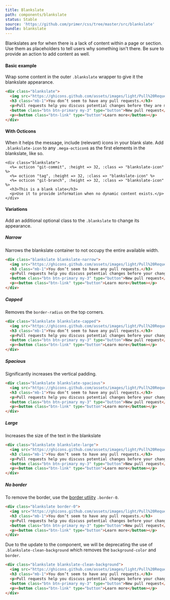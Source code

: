 ```yaml
---
title: Blankslate
path: components/blankslate
status: Stable
source: 'https://github.com/primer/css/tree/master/src/blankslate'
bundle: blankslate
---
```



Blankslates are for when there is a lack of content within a page or section. Use them as placeholders to tell users why something isn't there. Be sure to provide an action to add content as well.

#### Basic example

Wrap some content in the outer `.blankslate` wrapper to give it the blankslate appearance.

```html
<div class="blankslate">
  <img src="https://ghicons.github.com/assets/images/light/Pull%20Request.png" alt="Pull requests" class="mb-3">
  <h3 class="mb-1">You don’t seem to have any pull requests.</h3>
  <p>Pull requests help you discuss potential changes before they are merged into the base branch.</p>
  <button class="btn btn-primary my-3" type="button">New pull request</button>
  <p><button class="btn-link" type="button">Learn more</button></p>
</div>
```

#### With Octicons

When it helps the message, include (relevant) icons in your blank slate. Add `.blankslate-icon` to any `.mega-octicon`s as the first elements in the blankslate, like so.

```erb
<div class="blankslate">
  <%= octicon "git-commit", :height => 32, :class => "blankslate-icon" %>
  <%= octicon "tag", :height => 32, :class => "blankslate-icon" %>
  <%= octicon "git-branch", :height => 32, :class => "blankslate-icon" %>
  <h3>This is a blank slate</h3>
  <p>Use it to provide information when no dynamic content exists.</p>
</div>
```

#### Variations

Add an additional optional class to the `.blankslate` to change its appearance.

##### Narrow

Narrows the blankslate container to not occupy the entire available width.

```html
<div class="blankslate blankslate-narrow">
  <img src="https://ghicons.github.com/assets/images/light/Pull%20Request.png" alt="Pull requests" class="mb-3">
  <h3 class="mb-1">You don’t seem to have any pull requests.</h3>
  <p>Pull requests help you discuss potential changes before your changes are merged into the base branch.</p>
  <button class="btn btn-primary my-3" type="button">New pull request</button>
  <p><button class="btn-link" type="button">Learn more</button></p>
</div>
```

##### Capped

Removes the `border-radius` on the top corners.

```html
<div class="blankslate blankslate-capped">
  <img src="https://ghicons.github.com/assets/images/light/Pull%20Request.png" alt="Pull requests" class="mb-3">
  <h3 class="mb-1">You don’t seem to have any pull requests.</h3>
  <p>Pull requests help you discuss potential changes before your changes are merged into the base branch.</p>
  <button class="btn btn-primary my-3" type="button">New pull request</button>
  <p><button class="btn-link" type="button">Learn more</button></p>
</div>
```

##### Spacious

Significantly increases the vertical padding.

```html
<div class="blankslate blankslate-spacious">
  <img src="https://ghicons.github.com/assets/images/light/Pull%20Request.png" alt="Pull requests" class="mb-3">
  <h3 class="mb-1">You don’t seem to have any pull requests.</h3>
  <p>Pull requests help you discuss potential changes before your changes are merged into the base branch.</p>
  <button class="btn btn-primary my-3" type="button">New pull request</button>
  <p><button class="btn-link" type="button">Learn more</button></p>
</div>
```

##### Large

Increases the size of the text in the blankslate

```html
<div class="blankslate blankslate-large">
  <img src="https://ghicons.github.com/assets/images/light/Pull%20Request.png" alt="Pull requests" class="mb-3">
  <h3 class="mb-1">You don’t seem to have any pull requests.</h3>
  <p>Pull requests help you discuss potential changes before your changes are merged into the base branch.</p>
  <button class="btn btn-primary my-3" type="button">New pull request</button>
  <p><button class="btn-link" type="button">Learn more</button></p>
</div>
```

##### No border

To remove the border, use the [border utliity](/css/utilities/borders) `.border-0`.

```html
<div class="blankslate border-0">
  <img src="https://ghicons.github.com/assets/images/light/Pull%20Request.png" alt="Pull requests" class="mb-3">
  <h3 class="mb-1">You don’t seem to have any pull requests.</h3>
  <p>Pull requests help you discuss potential changes before your changes are merged into the base branch.</p>
  <button class="btn btn-primary my-3" type="button">New pull request</button>
  <p><button class="btn-link" type="button">Learn more</button></p>
</div>
```

Due to the update to the component, we will be deprecating the use of `.blankslate-clean-background` which removes the `background-color` and `border`.

```html
<div class="blankslate blankslate-clean-background">
  <img src="https://ghicons.github.com/assets/images/light/Pull%20Request.png" alt="Pull requests" class="mb-3">
  <h3 class="mb-1">You don’t seem to have any pull requests.</h3>
  <p>Pull requests help you discuss potential changes before your changes are merged into the base branch.</p>
  <button class="btn btn-primary my-3" type="button">New pull request</button>
  <p><button class="btn-link" type="button">Learn more</button></p>
</div>
```
